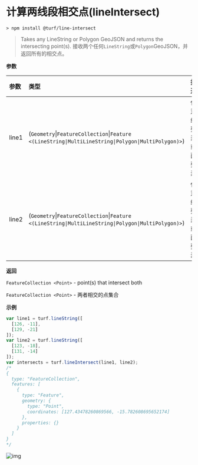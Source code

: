 # 计算两线段相交点(lineIntersect)

```
> npm install @turf/line-intersect
```

> Takes any LineString or Polygon GeoJSON and returns the intersecting point(s).
> 接收两个任何`LineString`或`Polygon`GeoJSON，并返回所有的相交点。

**参数**

| 参数  | 类型                                                         | 描述                      |
| :---- | :----------------------------------------------------------- | :------------------------ |
| line1 | (`Geometry`\|`FeatureCollection`\|`Feature <(LineString\|MultiLineString\|Polygon\|MultiPolygon)>`) | 任意线要素或面要素 |
| line2 | (`Geometry`\|`FeatureCollection`\|`Feature <(LineString\|MultiLineString\|Polygon\|MultiPolygon)>`) |任意线要素或面要素|

**返回**

`FeatureCollection <Point>` - point(s) that intersect both

`FeatureCollection <Point>` - 两者相交的点集合

**示例**

```js
var line1 = turf.lineString([
  [126, -11],
  [129, -21]
]);
var line2 = turf.lineString([
  [123, -18],
  [131, -14]
]);
var intersects = turf.lineIntersect(line1, line2);
/*
{
  type: "FeatureCollection",
  features: [
    {
      type: "Feature",
      geometry: {
        type: "Point",
        coordinates: [127.43478260869566, -15.782608695652174]
      },
      properties: {}
    }
  ]
}
*/
```

![img](https://pzy-images.oss-cn-hangzhou.aliyuncs.com/img/lineIntersect.aeff2c84.webp)